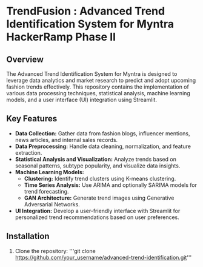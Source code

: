 # TrendFusion : Advanced Trend Identification System for Myntra HackerRamp Phase II

## Overview
The Advanced Trend Identification System for Myntra is designed to leverage data analytics and market research to predict and adopt upcoming fashion trends effectively. This repository contains the implementation of various data processing techniques, statistical analysis, machine learning models, and a user interface (UI) integration using Streamlit.

## Key Features
- **Data Collection:** Gather data from fashion blogs, influencer mentions, news articles, and internal sales records.
- **Data Preprocessing:** Handle data cleaning, normalization, and feature extraction.
- **Statistical Analysis and Visualization:** Analyze trends based on seasonal patterns, subtype popularity, and visualize data insights.
- **Machine Learning Models:**
  - **Clustering:** Identify trend clusters using K-means clustering.
  - **Time Series Analysis:** Use ARIMA and optionally SARIMA models for trend forecasting.
  - **GAN Architecture:** Generate trend images using Generative Adversarial Networks.
- **UI Integration:** Develop a user-friendly interface with Streamlit for personalized trend recommendations based on user preferences.

## Installation
1. Clone the repository:
   '''git clone https://github.com/your_username/advanced-trend-identification.git'''
